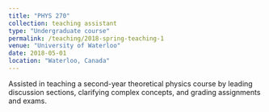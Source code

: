 ```yaml
---
title: "PHYS 270"
collection: teaching assistant
type: "Undergraduate course"
permalink: /teaching/2018-spring-teaching-1
venue: "University of Waterloo"
date: 2018-05-01
location: "Waterloo, Canada"
---
```


Assisted in teaching a second-year theoretical physics course by leading discussion sections, clarifying complex concepts, and grading assignments and exams.

